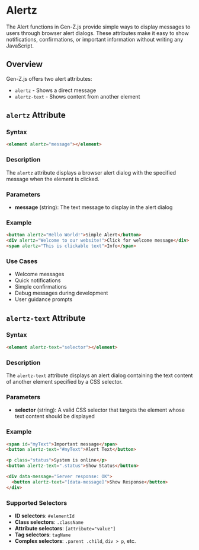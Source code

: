 # Alertz

The Alert functions in Gen-Z.js provide simple ways to display messages to users through browser alert dialogs. These attributes make it easy to show notifications, confirmations, or important information without writing any JavaScript.

## Overview

Gen-Z.js offers two alert attributes:

- `alertz` - Shows a direct message
- `alertz-text` - Shows content from another element

## `alertz` Attribute

### Syntax

```html
<element alertz="message"></element>
```

### Description

The `alertz` attribute displays a browser alert dialog with the specified message when the element is clicked.

### Parameters

- **message** (string): The text message to display in the alert dialog

### Example

```html
<button alertz="Hello World!">Simple Alert</button>
<div alertz="Welcome to our website!">Click for welcome message</div>
<span alertz="This is clickable text">Info</span>
```

### Use Cases

- Welcome messages
- Quick notifications
- Simple confirmations
- Debug messages during development
- User guidance prompts

## `alertz-text` Attribute

### Syntax

```html
<element alertz-text="selector"></element>
```

### Description

The `alertz-text` attribute displays an alert dialog containing the text content of another element specified by a CSS selector.

### Parameters

- **selector** (string): A valid CSS selector that targets the element whose text content should be displayed

### Example

```html
<span id="myText">Important message</span>
<button alertz-text="#myText">Alert Text</button>

<p class="status">System is online</p>
<button alertz-text=".status">Show Status</button>

<div data-message="Server response: OK">
  <button alertz-text="[data-message]">Show Response</button>
</div>
```

### Supported Selectors

- **ID selectors**: `#elementId`
- **Class selectors**: `.className`
- **Attribute selectors**: `[attribute="value"]`
- **Tag selectors**: `tagName`
- **Complex selectors**: `.parent .child`, `div > p`, etc.
